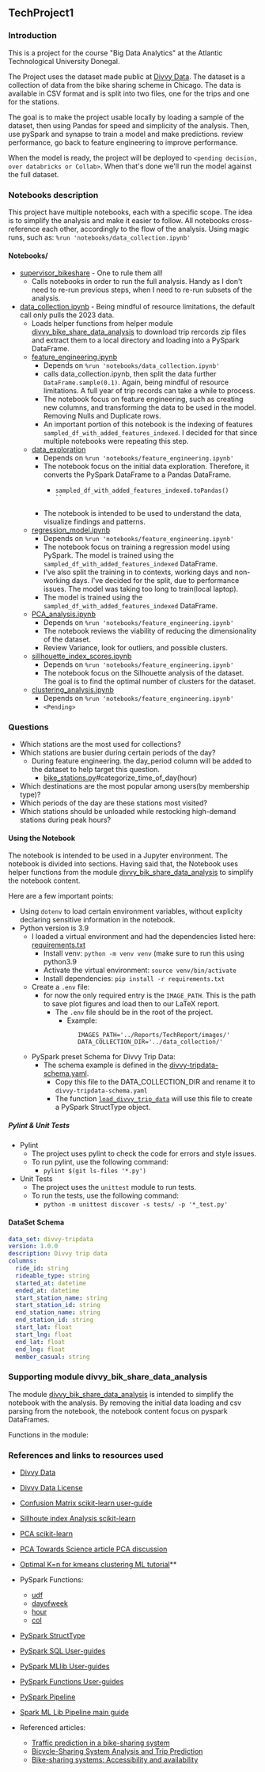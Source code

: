 TechProject1
------------

### Introduction

This is a project for the course "Big Data Analytics" at the Atlantic Technological University Donegal.

The Project uses the dataset made public at [Divvy Data](https://divvybikes.com/system-data). The dataset is a
collection of data from the bike sharing scheme in Chicago. The data is available in CSV format and is split into two
files, one for the trips and one for the stations.

The goal is to make the project usable locally by loading a sample of the dataset, then using Pandas for speed and
simplicity of the analysis. Then, use pySpark and synapse to train a model and make predictions. review performance, go
back to feature engineering to improve performance.

When the model is ready, the project will be deployed to `<pending decision, over databricks or Collab>`. When that's
done we'll run the model against the full dataset.


### Notebooks description

This project have multiple notebooks, each with a specific scope. The idea is to simplify the analysis and make it easier to follow.
All notebooks cross-reference each other, accordingly to the flow of the analysis. Using magic runs, such as: `%run 'notebooks/data_collection.ipynb'`

#### Notebooks/

  * [supervisor_bikeshare](notebooks/supervisor_bikeshare.ipynb) - One to rule them all!
    * Calls notebooks in order to run the full analysis. Handy as I don't need to re-run previous steps, when I need to re-run subsets of the analysis.
  * [data_collection.ipynb](notebooks/data_collection.ipynb) - Being mindful of resource limitations, the default call only pulls the 2023 data.
    * Loads helper functions from helper module [divvy_bike_share_data_analysis](divvy_bike_share_data_analysis) to download trip rercords zip files and extract them to a local directory and loading into a PySpark DataFrame.
    * [feature_engineering.ipynb](notebooks/feature_engineering.ipynb)
      * Depends on `%run 'notebooks/data_collection.ipynb'` 
      * calls data_collection.ipynb, then split the data further `DataFrame.sample(0.1)`. Again, being mindful of resource limitations. A full year of trip records can take a while to process.
      * The notebook focus on feature engineering, such as creating new columns, and transforming the data to be used in the model. Removing Nulls and Duplicate rows.
      * An important portion of this notebook is the indexing of features `sampled_df_with_added_features_indexed`. I decided for that since multiple notebooks were repeating this step.
    * [data_exploration](notebooks/data_exploration.ipynb)
      * Depends on `%run 'notebooks/feature_engineering.ipynb'`
      * The notebook focus on the initial data exploration. Therefore, it converts the PySpark DataFrame to a Pandas DataFrame.
        * ```python
          sampled_df_with_added_features_indexed.toPandas()
          ``
      * The notebook is intended to be used to understand the data, visualize findings and patterns.
    * [regression_model.ipynb](notebooks/regression_model.ipynb)
      * Depends on `%run 'notebooks/feature_engineering.ipynb'` 
      * The notebook focus on training a regression model using PySpark. The model is trained using the `sampled_df_with_added_features_indexed` DataFrame.
      * I've also split the training in to contexts, working days and non-working days. I've decided for the split, due to performance issues. The model was taking too long to train(local laptop).
      * The model is trained using the `sampled_df_with_added_features_indexed` DataFrame.
    * [PCA_analysis.ipynb](notebooks/pca_analysis.ipynb)
      * Depends on `%run 'notebooks/feature_engineering.ipynb'`
      * The notebook reviews the viability of reducing the dimensionality of the dataset.
      * Review Variance, look for outliers, and possible clusters.
    * [sillhouette_index_scores.ipynb](notebooks/sillhouette_score.ipynb)
      * Depends on `%run 'notebooks/feature_engineering.ipynb'`
      * The notebook focus on the Silhouette analysis of the dataset. The goal is to find the optimal number of clusters for the dataset.
    * [clustering_analysis.ipynb](notebooks/clustering_analysis.ipynb)
      * Depends on `%run 'notebooks/feature_engineering.ipynb'`
      * `<Pending>`

### Questions

* Which stations are the most used for collections?
* Which stations are busier during certain periods of the day?
    * During feature engineering. the day_period column will be added to the dataset to help target this question.
        * [bike_stations.py](divvy_bike_share_data_analysis/bike_stations.py)#categorize_time_of_day(hour)
* Which destinations are the most popular among users(by membership type)?
* Which periods of the day are these stations most visited?
* Which stations should be unloaded while restocking high-demand stations during peak hours?



#### Using the Notebook
  
The notebook is intended to be used in a Jupyter environment. The notebook is divided into sections. 
Having said that, the Notebook uses helper functions from the module [divvy_bik_share_data_analysis](divvy_bike_share_data_analysis) to simplify the notebook content.

Here are a few important points:
* Using `dotenv` to load certain environment variables, without explicity declaring sensitive information in the notebook.
* Python version is 3.9
  * I loaded a virtual environment and had the dependencies listed here: [requirements.txt](requirements.txt)
    * Install venv: `python -m venv venv` (make sure to run this using python3.9
    * Activate the virtual environment: `source venv/bin/activate`
    * Install dependencies:  `pip install -r requirements.txt`
  * Create a `.env` file:
    * for now the only required entry is the `IMAGE_PATH`. This is the path to save plot figures and load then to our LaTeX report.
      * The `.env` file should be in the root of the project.
        * Example:
          ```dotenv
             IMAGES_PATH='../Reports/TechReport/images/'
             DATA_COLLECTION_DIR='../data_collection/'
          ```
  * PySpark preset Schema for Divvy Trip Data:
    * The schema example is defined in the [divvy-tripdata-schema.yaml](documents/divvy-tripdata-schema-example.yaml).
      * Copy this file to the DATA_COLLECTION_DIR and rename it to `divvy-tripdata-schema.yaml`
      * The function [`load_divvy_trip_data`](divvy_bike_share_data_analysis/utils_pyspark.py#L51) will use this file to create a PySpark StructType object.

##### Pylint & Unit Tests

* Pylint
  * The project uses pylint to check the code for errors and style issues.
  * To run pylint, use the following command:
    * `pylint $(git ls-files '*.py') `
* Unit Tests
  * The project uses the `unittest` module to run tests.
  * To run the tests, use the following command:
    * `python -m unittest discover -s tests/ -p '*_test.py'`


#### DataSet Schema

```yaml
data_set: divvy-tripdata
version: 1.0.0
description: Divvy trip data
columns:
  ride_id: string
  rideable_type: string
  started_at: datetime
  ended_at: datetime
  start_station_name: string
  start_station_id: string
  end_station_name: string
  end_station_id: string
  start_lat: float
  start_lng: float
  end_lat: float
  end_lng: float
  member_casual: string
```

### Supporting module divvy_bik_share_data_analysis

The module [divvy_bik_share_data_analysis](divvy_bik_share_data_analysis.py) is intended to simplify the notebook with
the analysis. By removing the initial data loading and csv parsing from the notebook, the notebook content focus on
pyspark DataFrames.

Functions in the module:
<Draft>

### References and links to resources used

* [Divvy Data](https://divvybikes.com/system-data)
* [Divvy Data License](https://www.divvybikes.com/data-license-agreement)
* [Confusion Matrix scikit-learn user-guide](https://scikit-learn.org/stable/modules/model_evaluation.html#confusion-matrix)
* [Sillhoute index Analysis scikit-learn](https://scikit-learn.org/stable/auto_examples/cluster/plot_kmeans_silhouette_analysis.html)
* [PCA scikit-learn](https://scikit-learn.org/stable/auto_examples/decomposition/plot_pca_iris.html#sphx-glr-auto-examples-decomposition-plot-pca-iris-py)
* [PCA Towards Science article PCA discussion](https://towardsdatascience.com/a-one-stop-shop-for-principal-component-analysis-5582fb7e0a9c)
* [Optimal K=n for kmeans clustering ML tutorial](https://pub.towardsai.net/get-the-optimal-k-in-k-means-clustering-d45b5b8a4315)**
* PySpark Functions:
    * [udf](https://spark.apache.org/docs/3.1.3/api/python/reference/api/pyspark.sql.functions.udf.html)
    * [dayofweek](https://spark.apache.org/docs/3.1.3/api/python/reference/api/pyspark.sql.functions.dayofweek.html)
    * [hour](https://spark.apache.org/docs/3.1.3/api/python/reference/api/pyspark.sql.functions.hour.html)
    * [col](https://spark.apache.org/docs/3.1.3/api/python/reference/api/pyspark.sql.functions.col.html)
* [PySpark StructType](https://spark.apache.org/docs/3.1.3/api/python/reference/api/pyspark.sql.types.StructType.html#pyspark.sql.types.StructType)
* [PySpark SQL User-guides](https://spark.apache.org/docs/latest/sql-programming-guide.html)
* [PySpark MLlib User-guides](https://spark.apache.org/docs/latest/ml-guide.html)
* [PySpark Functions User-guides](https://spark.apache.org/docs/3.1.2/api/python/user_guide/arrow_pandas.html#pandas-udfs-a-k-a-vectorized-udfs)
* [PySpark Pipeline](https://spark.apache.org/docs/latest/api/python/reference/api/pyspark.ml.Pipeline.html)
* [Spark ML Lib Pipeline main guide](https://spark.apache.org/docs/latest/ml-pipeline.html)

* Referenced articles:
  * [Traffic prediction in a bike-sharing system](https://dl.acm.org/doi/abs/10.1145/2820783.2820837)
  * [Bicycle-Sharing System Analysis and Trip Prediction](https://ieeexplore.ieee.org/abstract/document/7517792)
  * [Bike-sharing systems: Accessibility and availability](https://www.sciencedirect.com/science/article/pii/S0965856419301063)
